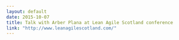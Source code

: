```yaml
---
layout: default
date: 2015-10-07
title: Talk with Arber Plana at Lean Agile Scotland conference
link: "http://www.leanagilescotland.com/"
---
```


